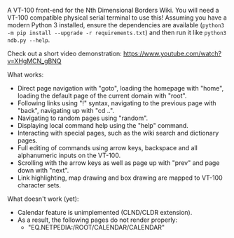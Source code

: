 A VT-100 front-end for the Nth Dimensional Borders Wiki. You will need a VT-100 compatible physical serial terminal to use this! Assuming you have a modern Python 3 installed, ensure the dependencies are available (`python3 -m pip install --upgrade -r requirements.txt`) and then run it like `python3 ndb.py --help`.

Check out a short video demonstration: https://www.youtube.com/watch?v=XHgMCN_gBNQ

What works:
 - Direct page navigation with "goto", loading the homepage with "home", loading the default page of the current domain with "root".
 - Following links using "!" syntax, navigating to the previous page with "back", navigating up with "cd ..".
 - Navigating to random pages using "random".
 - Displaying local command help using the "help" command.
 - Interacting with special pages, such as the wiki search and dictionary pages.
 - Full editing of commands using arrow keys, backspace and all alphanumeric inputs on the VT-100.
 - Scrolling with the arrow keys as well as page up with "prev" and page down with "next".
 - Link highlighting, map drawing and box drawing are mapped to VT-100 character sets.

What doesn't work (yet):
 - Calendar feature is unimplemented (CLND/CLDR extension).
 - As a result, the following pages do not render properly:
   - "EQ.NETPEDIA:/ROOT/CALENDAR/CALENDAR"
